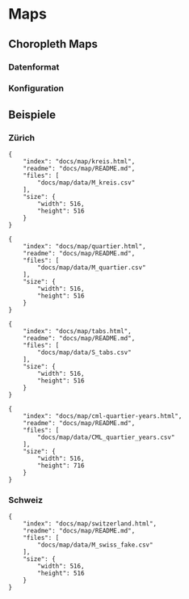 # Maps

## Choropleth Maps

### Datenformat

### Konfiguration

## Beispiele

### Zürich

```project
{
    "index": "docs/map/kreis.html",
    "readme": "docs/map/README.md",
    "files": [
        "docs/map/data/M_kreis.csv"
    ],
    "size": {
        "width": 516,
        "height": 516
    }
}
```

```project
{
    "index": "docs/map/quartier.html",
    "readme": "docs/map/README.md",
    "files": [
        "docs/map/data/M_quartier.csv"
    ],
    "size": {
        "width": 516,
        "height": 516
    }
}
```

```project
{
    "index": "docs/map/tabs.html",
    "readme": "docs/map/README.md",
    "files": [
        "docs/map/data/S_tabs.csv"
    ],
    "size": {
        "width": 516,
        "height": 516
    }
}
```

```project
{
    "index": "docs/map/cml-quartier-years.html",
    "readme": "docs/map/README.md",
    "files": [
        "docs/map/data/CML_quartier_years.csv"
    ],
    "size": {
        "width": 516,
        "height": 716
    }
}
```

### Schweiz

```project
{
    "index": "docs/map/switzerland.html",
    "readme": "docs/map/README.md",
    "files": [
        "docs/map/data/M_swiss_fake.csv"
    ],
    "size": {
        "width": 516,
        "height": 516
    }
}
```
